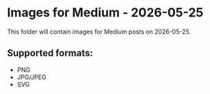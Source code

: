 # Images for Medium - 2026-05-25

This folder will contain images for Medium posts on 2026-05-25.

## Supported formats:
- PNG
- JPG/JPEG
- SVG
